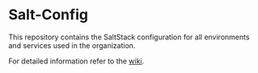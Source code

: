 # Salt-Config

This repository contains the SaltStack configuration for all environments and services used in the organization.

For detailed information refer to the [wiki](https://github.com/ESCL/salt-config/wiki).
